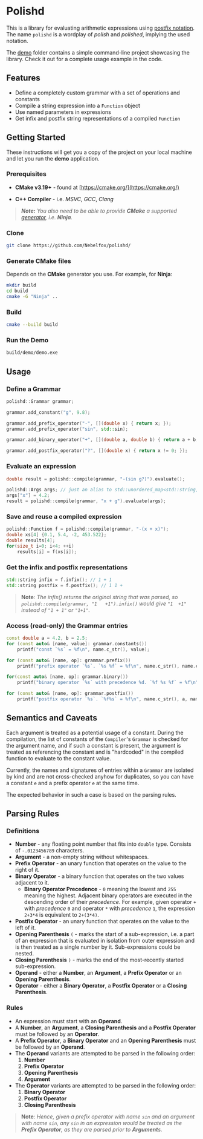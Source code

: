 # Polishd

This is a library for evaluating arithmetic expressions using [postfix notation](https://en.wikipedia.org/wiki/Reverse_Polish_notation). The name `polishd` is a wordplay of *polish* and *polished*, implying the used notation.

The [demo](dmeo/) folder contains a simple command-line project showcasing the library. Check it out for a complete usage example in the code.

## Features

* Define a completely custom grammar with a set of operations and constants
* Compile a string expression into a `Function` object
* Use named parameters in expressions
* Get infix and postfix string representations of a compiled `Function`

## Getting Started

These instructions will get you a copy of the project on your local
machine and let you run the **demo** application.

### Prerequisites

* **CMake v3.19+** - found at [https://cmake.org/](https://cmake.org/)

* **C++ Compiler** - i.e. *MSVC*, *GCC*, *Clang*

> ***Note:*** *You also need to be able to provide ***CMake*** a supported
[generator](https://cmake.org/cmake/help/latest/manual/cmake-generators.7.html), i.e. **Ninja**.*

### Clone

```bash
git clone https://github.com/Nebelfox/polishd/
```

### Generate CMake files

Depends on the **CMake** generator you use. For example, for **Ninja**:

```bash
mkdir build
cd build
cmake -G "Ninja" ..
```

### Build

```bash
cmake --build build
```

### Run the Demo

```bash
build/demo/demo.exe
```

## Usage

### Define a Grammar

```c++
polishd::Grammar grammar;

grammar.add_constant("g", 9.8);

grammar.add_prefix_operator("-", [](double x) { return x; });
grammar.add_prefix_operator("sin", std::sin);

grammar.add_binary_operator("+", [](double a, double b) { return a + b; }, 1);

grammar.add_postfix_operator("?", [](double x) { return x != 0; });
```

### Evaluate an expression

```c++
double result = polishd::compile(grammar, "-(sin g?)").evaluate();

polishd::Args args; // just an alias to std::unordered_map<std::string, double>
args["x"] = 4.2;
result = polishd::compile(grammar, "x + g").evaluate(args);
```

### Save and reuse a compiled expression

```c++
polishd::Function f = polishd::compile(grammar, "-(x + x)");
double xs[4] {0.1, 5.4, -2, 453.522};
double results[4];
for(size_t i=0; i<4; ++i)
    results[i] = f(xs[i]);
```

### Get the infix and postfix representations

```c++
std::string infix = f.infix(); // 1 + 1
std::string postfix = f.postfix(); // 1 1 +
```

> **Note**: *The infix() returns the original string that was parsed, so `polishd::compile(grammar, "1   +1").infix()` would give `"1  +1"` instead of `"1 + 1"` or `"1+1"`.*

### Access (read-only) the Grammar entries

```c++
const double a = 4.2, b = 2.5;
for (const auto& [name, value]: grammar.constants())
    printf("const `%s` = %f\n", name.c_str(), value);

for (const auto& [name, op]: grammar.prefix())
    printf("prefix operator `%s`. `%s %f` = %f\n", name.c_str(), name.c_str(), a, op(a));

for(const auto& [name, op]: grammar.binary())
    printf("binary operator `%s` with precedence %d. `%f %s %f` = %f\n", name.c_str(), op.precedence, a, name.c_str(), b, op.binary(a, b));

for (const auto& [name, op]: grammar.postfix())
    printf("postfix operator `%s`. `%f%s` = %f\n", name.c_str(), a, name.c_str(), op(a));
```

## Semantics and Caveats

Each argument is treated as a potential usage of a constant.
During the compilation, the list of constants of the `Compiler`'s `Grammar` is checked
for the argument name, and if such a constant is present,
the argument is treated as referencing the constant
and is "hardcoded" in the compiled function to evaluate to the constant value.

Currently, the names and signatures of entries within a `Grammar` are isolated by kind
and are not cross-checked anyhow for duplicates,
so you can have a constant `e` and a prefix operator `e` at the same time.

The expected behavior in such a case is based on the parsing rules.

## Parsing Rules

### Definitions

* **Number** - any floating point number that fits into `double` type. Consists of `-.0123456789` characters.
* **Argument** - a non-empty string without whitespaces.
* **Prefix Operator** - an unary function that operates on the value to the right of it.
* **Binary Operator** - a binary function that operates on the two values adjacent to it.
  * **Binary Operator Precedence** - `0` meaning the lowest and `255` meaning the highest. Adjacent binary operators are executed in the descending order of their *precedence*. For example, given operator `+` with *precedence* `0` and operator `*` with *precedence* `1`, the expression `2+3*4` is equivalent to `2+(3*4)`.
* **Postfix Operator** - an unary function that operates on the value to the left of it.
* **Opening Parenthesis** `(` - marks the start of a sub-expression,
  i.e. a part of an expression that is evaluated in isolation from outer expression
  and is then treated as a single number by it. Sub-expressions could be nested.
* **Closing Parenthesis** `)` - marks the end of the most-recently started sub-expression.
* **Operand** - either a **Number**, an **Argument**, a **Prefix Operator** or an **Opening Parenthesis**.
* **Operator** - either a **Binary Operator**, a **Postfix Operator** or a **Closing Parenthesis**.

### Rules

* An expression must start with an **Operand**.
* A **Number**, an **Argument**, a **Closing Parenthesis** and a **Postfix Operator** must be followed by an **Operator**.
* A **Prefix Operator**, a **Binary Operator** and an **Opening Parenthesis** must be followed by an **Operand**.
* The **Operand** variants are attempted to be parsed in the following order:
   1. **Number**
   2. **Prefix Operator**
   3. **Opening Parenthesis**
   4. **Argument**
* The **Operator** variants are attempted to be parsed in the following order:
  1. **Binary Operator**
  2. **Postfix Operator**
  3. **Closing Parenthesis**

> **Note**: *Hence, given a prefix operator with name `sin` and an argument with name `sin`, any `sin` in an expression would be treated as the **Prefix Operator**, as they are parsed prior to **Argument**s.*
